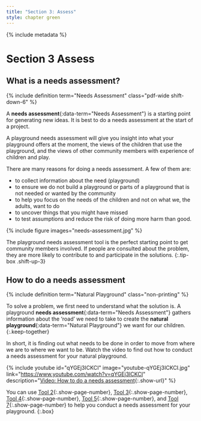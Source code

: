 ```yaml
---
title: "Section 3: Assess"
style: chapter green
---
```


{% include metadata %}

# **Section 3** Assess

## What is a needs assessment?

{% include definition term="Needs Assessment" class="pdf-wide shift-down-6" %}

A **needs assessment**{:data-term="Needs Assessment"} is a starting point for generating new ideas. It is best to do a needs assessment at the start of a project.

A playground needs assessment will give you insight into what your playground offers at the moment, the views of the children that use the playground, and the views of other community members with experience of children and play.

There are many reasons for doing a needs assessment. A few of them are:

*   to collect information about the need (playground)
*   to ensure we do not build a playground or parts of a playground that is not needed or wanted by the community
*   to help you focus on the needs of the children and not on what we, the adults, want to do
*   to uncover things that you might have missed
*   to test assumptions and reduce the risk of doing more harm than good.

{% include figure
   images="needs-assessment.jpg"
%}

The playground needs assessment tool is the perfect starting point to get community members involved. If people are consulted about the problem, they are more likely to contribute to and participate in the solutions.
{:.tip-box .shift-up-3}

## How to do a needs assessment

{% include definition term="Natural Playground" class="non-printing" %}

To solve a problem, we first need to understand what the solution is. A playground **needs assessment**{:data-term="Needs Assessment"} gathers information about the ‘road’ we need to take to create the **natural playground**{:data-term="Natural Playground"} we want for our children.
{:.keep-together}

In short, it is finding out what needs to be done in order to move from where we are to where we want to be. Watch the video to find out how to conduct a needs assessment for your natural playground.

{% include youtube
    id="qYGEj3ICKCI"
    image="youtube-qYGEj3ICKCI.jpg"
    link="https://www.youtube.com/watch?v=qYGEj3ICKCI"
    description="[Video: How to do a needs assessment](https://www.youtube.com/watch?v=qYGEj3ICKCI){:.show-url}"
%}

You can use [Tool 2](06-02.html){:.show-page-number}, [Tool 3](06-03.html){:.show-page-number}, [Tool 4](06-04.html){:.show-page-number}, [Tool 5](06-05.html){:.show-page-number}, and [Tool 7](06-07.html){:.show-page-number} to help you conduct a needs assessment for your playground.
{:.box}
